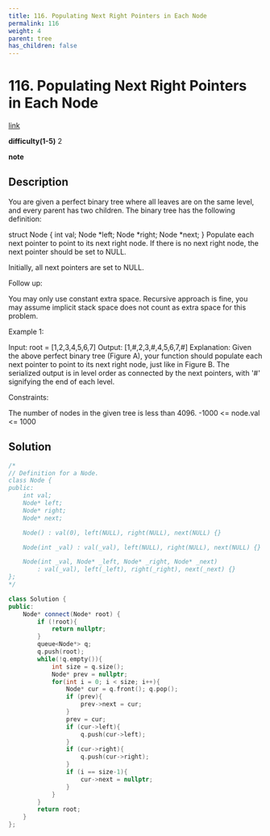 ```yaml
---
title: 116. Populating Next Right Pointers in Each Node
permalink: 116
weight: 4
parent: tree
has_children: false
---
```

# 116. Populating Next Right Pointers in Each Node
[link](https://leetcode.com/problems/populating-next-right-pointers-in-each-node/)

**difficulty(1-5)**
2

**note**

## Description
You are given a perfect binary tree where all leaves are on the same level, and every parent has two children. The binary tree has the following definition:

struct Node {
  int val;
  Node *left;
  Node *right;
  Node *next;
}
Populate each next pointer to point to its next right node. If there is no next right node, the next pointer should be set to NULL.

Initially, all next pointers are set to NULL.

 

Follow up:

You may only use constant extra space.
Recursive approach is fine, you may assume implicit stack space does not count as extra space for this problem.
 

Example 1:



Input: root = [1,2,3,4,5,6,7]
Output: [1,#,2,3,#,4,5,6,7,#]
Explanation: Given the above perfect binary tree (Figure A), your function should populate each next pointer to point to its next right node, just like in Figure B. The serialized output is in level order as connected by the next pointers, with '#' signifying the end of each level.
 

Constraints:

The number of nodes in the given tree is less than 4096.
-1000 <= node.val <= 1000

## Solution
```c++
/*
// Definition for a Node.
class Node {
public:
    int val;
    Node* left;
    Node* right;
    Node* next;

    Node() : val(0), left(NULL), right(NULL), next(NULL) {}

    Node(int _val) : val(_val), left(NULL), right(NULL), next(NULL) {}

    Node(int _val, Node* _left, Node* _right, Node* _next)
        : val(_val), left(_left), right(_right), next(_next) {}
};
*/

class Solution {
public:
    Node* connect(Node* root) {
        if (!root){
            return nullptr;
        }
        queue<Node*> q;
        q.push(root);
        while(!q.empty()){
            int size = q.size();
            Node* prev = nullptr;
            for(int i = 0; i < size; i++){
                Node* cur = q.front(); q.pop();
                if (prev){
                    prev->next = cur;
                }
                prev = cur;
                if (cur->left){
                    q.push(cur->left);
                }
                if (cur->right){
                    q.push(cur->right);
                }
                if (i == size-1){
                    cur->next = nullptr;
                }
            }
        }
        return root;
    }
};
```